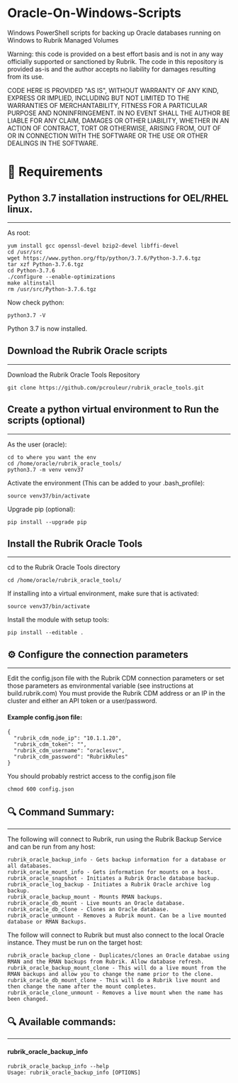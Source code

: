 # Oracle-On-Windows-Scripts
Windows PowerShell scripts for backing up Oracle databases running on Windows to Rubrik Managed Volumes


Warning: this code is provided on a best effort basis and is not in any way officially supported or sanctioned by Rubrik. The code in this repository is provided as-is and the author accepts no liability for damages resulting from its use.

CODE HERE IS PROVIDED "AS IS", WITHOUT WARRANTY OF ANY KIND, EXPRESS OR IMPLIED, INCLUDING BUT NOT LIMITED TO THE WARRANTIES OF MERCHANTABILITY, FITNESS FOR A PARTICULAR PURPOSE AND NONINFRINGEMENT. IN NO EVENT SHALL THE AUTHOR BE LIABLE FOR ANY CLAIM, DAMAGES OR OTHER LIABILITY, WHETHER IN AN ACTION OF CONTRACT, TORT OR OTHERWISE, ARISING FROM, OUT OF OR IN CONNECTION WITH THE SOFTWARE OR THE USE OR OTHER DEALINGS IN THE SOFTWARE.

# :hammer: Requirements
## Python 3.7 installation instructions for OEL/RHEL linux.
------------------------------------------------------------
As root:

```
yum install gcc openssl-devel bzip2-devel libffi-devel
cd /usr/src
wget https://www.python.org/ftp/python/3.7.6/Python-3.7.6.tgz
tar xzf Python-3.7.6.tgz
cd Python-3.7.6
./configure --enable-optimizations
make altinstall
rm /usr/src/Python-3.7.6.tgz
```
Now check python:

```
python3.7 -V
```
Python 3.7 is now installed.


## Download the Rubrik Oracle scripts
------------------------------------------------
Download the Rubrik Oracle Tools Repository
```
git clone https://github.com/pcrouleur/rubrik_oracle_tools.git
```


## Create a python virtual environment to Run the scripts (optional)
------------------------------------------------------------------------------------
As the user (oracle):
```
cd to where you want the env
cd /home/oracle/rubrik_oracle_tools/
python3.7 -m venv venv37
```

Activate the environment (This can be added to your .bash_profile):
```
source venv37/bin/activate
```

Upgrade pip (optional):
```
pip install --upgrade pip
```


## Install the Rubrik Oracle Tools
------------------------------------------------------------------------------------
cd to the Rubrik Oracle Tools directory
```
cd /home/oracle/rubrik_oracle_tools/
```
If installing into a virtual environment, make sure that is activated:
```
source venv37/bin/activate
```
Install the module with setup tools:
```
pip install --editable .
```


## 	:gear: Configure the connection parameters
----------------------------------------------------
Edit the config.json file with the Rubrik CDM connection parameters or set those parameters as environmental variable (see instructions at build.rubrik.com)
You must provide the Rubrik CDM address or an IP in the cluster and either an API token or a user/password.

#### Example config.json file:
```
{
  "rubrik_cdm_node_ip": "10.1.1.20",
  "rubrik_cdm_token": "",
  "rubrik_cdm_username": "oraclesvc",
  "rubrik_cdm_password": "RubrikRules"
}
```
You should probably restrict access to the config.json file
```
chmod 600 config.json
```

## :mag: Command Summary:
----------------------------------------------------
The following will connect to Rubrik, run using the Rubrik Backup Service and can be run from any host:
```
rubrik_oracle_backup_info - Gets backup information for a database or all databases.
rubrik_oracle_mount_info - Gets information for mounts on a host.
rubrik_oracle_snapshot - Initiates a Rubrik Oracle database backup.
rubrik_oracle_log_backup - Initiates a Rubrik Oracle archive log backup.
rubrik_oracle_backup_mount - Mounts RMAN backups.
rubrik_oracle_db_mount - Live mounts an Oracle database.
rubrik_oracle_db_clone - Clones an Oracle database.
rubrik_oracle_unmount - Removes a Rubrik mount. Can be a live mounted database or RMAN Backups.
```
The follow will connect to Rubrik but must also connect to the local Oracle instance. They must be run on the target host:
```
rubrik_oracle_backup_clone - Duplicates/clones an Oracle databae using RMAN and the RMAN backups from Rubrik. Allow database refresh.
rubrik_oracle_backup_mount_clone - This will do a live mount from the RMAN backups and allow you to change the name prior to the clone.
rubrik_oracle_db_mount_clone - This will do a Rubrik live mount and then change the name after the mount completes.
rubrik_oracle_clone_unmount - Removes a live mount when the name has been changed.
```


## :mag: Available commands:
----------------------------------------------------
#### rubrik_oracle_backup_info
```
rubrik_oracle_backup_info --help
Usage: rubrik_oracle_backup_info [OPTIONS]
